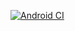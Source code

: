 [![Android CI](https://github.com/sammymutahigicheru/FxExchangeApp/actions/workflows/main.yml/badge.svg)](https://github.com/sammymutahigicheru/FxExchangeApp/actions/workflows/main.yml)
